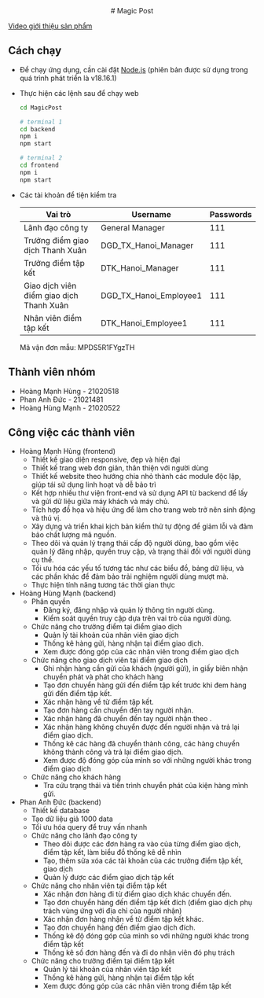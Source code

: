 <div align="center">
# Magic Post
</div>

[Video giới thiệu sản phẩm](https://www.youtube.com/watch?v=OglZlTCWAYA)

## Cách chạy

- Để chạy ứng dụng, cần cài đặt [Node.js](https://nodejs.org/en) (phiên bản được sử dụng trong quá trình phát triển là v18.16.1)
- Thực hiện các lệnh sau để chạy web
    
    ```bash
    cd MagicPost
    
    # terminal 1
    cd backend
    npm i
    npm start
    
    # terminal 2
    cd frontend
    npm i
    npm start
    ```
    
- Các tài khoản để tiện kiểm tra
    
    
    | Vai trò | Username | Passwords |
    | --- | --- | --- |
    | Lãnh đạo công ty | General Manager | 111 |
    | Trưởng điểm giao dịch Thanh Xuân | DGD_TX_Hanoi_Manager | 111 |
    | Trưởng điểm tập kết | DTK_Hanoi_Manager | 111 |
    | Giao dịch viên điểm giao dịch Thanh Xuân | DGD_TX_Hanoi_Employee1 | 111 |
    | Nhân viên điểm tập kết | DTK_Hanoi_Employee1 | 111 |
    
    Mã vận đơn mẫu: MPDS5R1FYgzTH
    

## Thành viên nhóm

- Hoàng Mạnh Hùng - 21020518
- Phan Anh Đức - 21021481
- Hoàng Hùng Mạnh - 21020522

## Công việc các thành viên

- Hoàng Mạnh Hùng (frontend)
    - Thiết kế giao diện responsive, đẹp và hiện đại
    - Thiết kế trang web đơn giản, thân thiện với người dùng
    - Thiết kế website theo hướng chia nhỏ thành các module độc lập, giúp tái sử dụng linh hoạt và dễ bảo trì
    - Kết hợp nhiều thư viện front-end và sử dụng API từ backend để lấy và gửi dữ liệu giữa máy khách và máy chủ.
    - Tích hợp đồ họa và hiệu ứng để làm cho trang web trở nên sinh động và thú vị.
    - Xây dựng và triển khai kịch bản kiểm thử tự động để giảm lỗi và đảm bảo chất lượng mã nguồn.
    - Theo dõi và quản lý trạng thái cấp độ người dùng, bao gồm việc quản lý đăng nhập, quyền truy cập, và trạng thái đối với người dùng cụ thể.
    - Tối ưu hóa các yếu tố tương tác như các biểu đồ, bảng dữ liệu, và các phần khác để đảm bảo trải nghiệm người dùng mượt mà.
    - Thực hiện tính năng tương tác thời gian thực
- Hoàng Hùng Mạnh (backend)
    - Phân quyền
        - Đăng ký, đăng nhập và quản lý thông tin người dùng.
        - Kiểm soát quyền truy cập dựa trên vai trò của người dùng.
    - Chức năng cho trưởng điểm tại điểm giao dịch
        - Quản lý tài khoản của nhân viên giao dịch
        - Thống kê hàng gửi, hàng nhận tại điểm giao dịch.
        - Xem được đóng góp của các nhân viên trong điểm giao dịch
    - Chức năng cho giao dịch viên tại điểm giao dịch
        - Ghi nhận hàng cần gửi của khách (người gửi), in giấy biên nhận chuyển phát và phát cho khách hàng
        - Tạo đơn chuyển hàng gửi đến điểm tập kết trước khi đem hàng gửi đến điểm tập kết.
        - Xác nhận hàng về từ điểm tập kết.
        - Tạo đơn hàng cần chuyển đến tay người nhận.
        - Xác nhận hàng đã chuyển đến tay người nhận theo .
        - Xác nhận hàng không chuyển được đến người nhận và trả lại điểm giao dịch.
        - Thống kê các hàng đã chuyển thành công, các hàng chuyển không thành công và trả lại điểm giao dịch.
        - Xem được độ đóng góp của mình so với những người khác trong điểm giao dịch
    - Chức năng cho khách hàng
        - Tra cứu trạng thái và tiến trình chuyển phát của kiện hàng mình gửi.
- Phan Anh Đức (backend)
    - Thiết kế database
    - Tạo dữ liệu giả 1000 data
    - Tối ưu hóa query để truy vấn nhanh
    - Chức năng cho lãnh đạo công ty
        - Theo dõi được các đơn hàng ra vào của từng điểm giao dịch, điểm tập kết, làm biểu đồ thống kê dễ nhìn
        - Tạo, thêm sửa xóa các tài khoản của các trưởng điểm tập kết, giao dịch
        - Quản lý được các điểm giao dịch tập kết
    - Chức năng cho nhân viên tại điểm tập kết
        - Xác nhận đơn hàng đi từ điểm giao dịch khác chuyển đến.
        - Tạo đơn chuyển hàng đến điểm tập kết đích (điểm giao dịch phụ trách vùng ứng với địa chỉ của người nhận)
        - Xác nhận đơn hàng nhận về từ điểm tập kết khác.
        - Tạo đơn chuyển hàng đến điểm giao dịch đích.
        - Thống kê độ đóng góp của mình so với những người khác trong điểm tập kết
        - Thống kê số đơn hàng đến và đi do nhân viên đó phụ trách
    - Chức năng cho trưởng điểm tại điểm tập kết
        - Quản lý tài khoản của nhân viên tập kết
        - Thống kê hàng gửi, hàng nhận tại điểm tập kết
        - Xem được đóng góp của các nhân viên trong điểm tập kết
